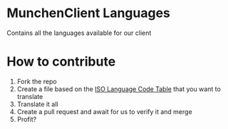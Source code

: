 # MunchenClient Languages
Contains all the languages available for our client

# How to contribute
1. Fork the repo
2. Create a file based on the [ISO Language Code Table](http://www.lingoes.net/en/translator/langcode.htm) that you want to translate
3. Translate it all
4. Create a pull request and await for us to verify it and merge
5. Profit?
